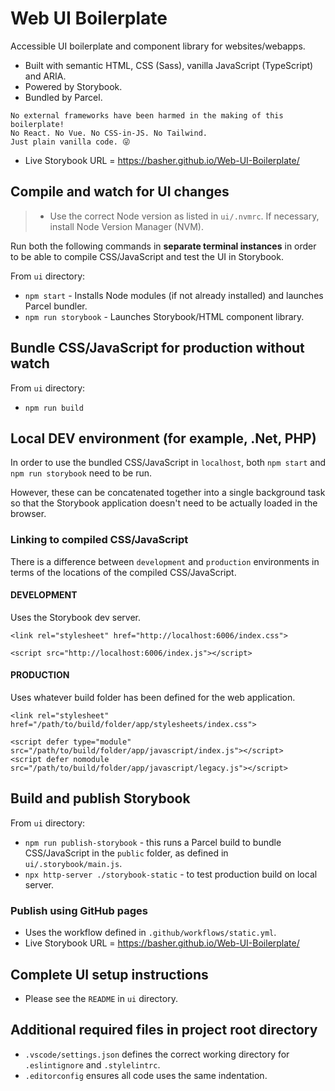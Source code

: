 # Web UI Boilerplate
Accessible UI boilerplate and component library for websites/webapps.
- Built with semantic HTML, CSS (Sass), vanilla JavaScript (TypeScript) and ARIA.
- Powered by Storybook.
- Bundled by Parcel.

```
No external frameworks have been harmed in the making of this boilerplate!
No React. No Vue. No CSS-in-JS. No Tailwind.
Just plain vanilla code. 😜
```

- Live Storybook URL = https://basher.github.io/Web-UI-Boilerplate/

## Compile and watch for UI changes
> - Use the correct Node version as listed in `ui/.nvmrc`. If necessary, install Node Version Manager (NVM).

Run both the following commands in **separate terminal instances** in order to be able to compile CSS/JavaScript and test the UI in Storybook.

From `ui` directory:
- `npm start` - Installs Node modules (if not already installed) and launches Parcel bundler.
- `npm run storybook` - Launches Storybook/HTML component library.

## Bundle CSS/JavaScript for production without watch
From `ui` directory:
- `npm run build`

## Local DEV environment (for example, .Net, PHP)
In order to use the bundled CSS/JavaScript in `localhost`, both `npm start` and `npm run storybook` need to be run.

However, these can be concatenated together into a single background task so that the Storybook application doesn't need to be actually loaded in the browser.

### Linking to compiled CSS/JavaScript
There is a difference between `development` and `production` environments in terms of the locations of the compiled CSS/JavaScript.

#### DEVELOPMENT
Uses the Storybook dev server.
```
<link rel="stylesheet" href="http://localhost:6006/index.css">
```
```
<script src="http://localhost:6006/index.js"></script>
```

#### PRODUCTION
Uses whatever build folder has been defined for the web application.
```
<link rel="stylesheet" href="/path/to/build/folder/app/stylesheets/index.css">
```
```
<script defer type="module" src="/path/to/build/folder/app/javascript/index.js"></script>
<script defer nomodule src="/path/to/build/folder/app/javascript/legacy.js"></script>
```

## Build and publish Storybook
From `ui` directory:
- `npm run publish-storybook` - this runs a Parcel build to bundle CSS/JavaScript in the `public` folder, as defined in `ui/.storybook/main.js`.
- `npx http-server ./storybook-static` - to test production build on local server.

### Publish using GitHub pages
- Uses the workflow defined in `.github/workflows/static.yml`.
- Live Storybook URL = https://basher.github.io/Web-UI-Boilerplate/

## Complete UI setup instructions
- Please see the `README` in `ui` directory.

## Additional required files in project root directory
- `.vscode/settings.json` defines the correct working directory for `.eslintignore` and `.stylelintrc`.
- `.editorconfig` ensures all code uses the same indentation.
